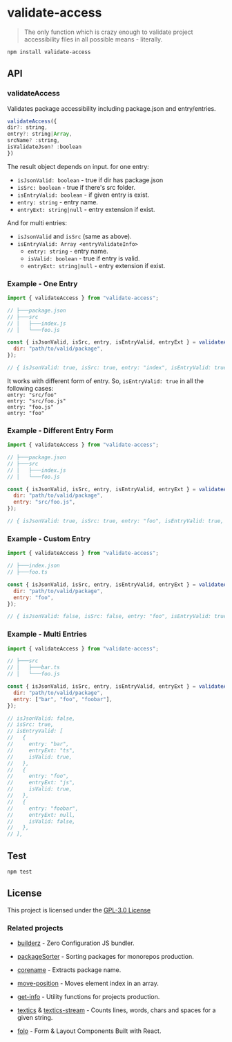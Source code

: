 # validate-access

> The only function which is crazy enough to validate project accessibility
> files in all possible means - literally.

```bash
npm install validate-access
```

## API

### validateAccess

Validates package accessibility including package.json and entry/entries.

```js
validateAccess({
dir?: string,
entry?: string|Array,
srcName? :string,
isValidateJson? :boolean
})
```

The result object depends on input. for one entry:

- `isJsonValid: boolean` - true if dir has package.json
- `isSrc: boolean` - true if there's src folder.
- `isEntryValid: boolean` - if given entry is exist.
- `entry: string` - entry name.
- `entryExt: string|null` - entry extension if exist.

And for multi entries:

- `isJsonValid` and `isSrc` (same as above).
- `isEntryValid: Array <entryValidateInfo>`
  - `entry: string` - entry name.
  - `isValid: boolean` - true if entry is valid.
  - `entryExt: string|null` - entry extension if exist.

### Example - One Entry

```js
import { validateAccess } from "validate-access";

// ├───package.json
// ├───src
// │   ├───index.js
// │   └───foo.js

const { isJsonValid, isSrc, entry, isEntryValid, entryExt } = validateAccess({
  dir: "path/to/valid/package",
});

// { isJsonValid: true, isSrc: true, entry: "index", isEntryValid: true, entryExt: "js" }
```

It works with different form of entry. So, `isEntryValid: true` in all the
following cases:  
`entry: "src/foo"`  
`entry: "src/foo.js"`  
`entry: "foo.js"`  
`entry: "foo"`

### Example - Different Entry Form

```js
import { validateAccess } from "validate-access";

// ├───package.json
// ├───src
// │   ├───index.js
// │   └───foo.js

const { isJsonValid, isSrc, entry, isEntryValid, entryExt } = validateAccess({
  dir: "path/to/valid/package",
  entry: "src/foo.js",
});

// { isJsonValid: true, isSrc: true, entry: "foo", isEntryValid: true, entryExt: "js" }
```

### Example - Custom Entry

```js
import { validateAccess } from "validate-access";

// ├───index.json
// ├───foo.ts

const { isJsonValid, isSrc, entry, isEntryValid, entryExt } = validateAccess({
  dir: "path/to/valid/package",
  entry: "foo",
});

// { isJsonValid: false, isSrc: false, entry: "foo", isEntryValid: true, entryExt: "ts" }
```

### Example - Multi Entries

```js
import { validateAccess } from "validate-access";

// ├───src
// │   ├───bar.ts
// │   └───foo.js

const { isJsonValid, isSrc, entry, isEntryValid, entryExt } = validateAccess({
  dir: "path/to/valid/package",
  entry: ["bar", "foo", "foobar"],
});

// isJsonValid: false,
// isSrc: true,
// isEntryValid: [
//   {
//     entry: "bar",
//     entryExt: "ts",
//     isValid: true,
//   },
//   {
//     entry: "foo",
//     entryExt: "js",
//     isValid: true,
//   },
//   {
//     entry: "foobar",
//     entryExt: null,
//     isValid: false,
//   },
// ],
```

## Test

```sh
npm test
```

## License

This project is licensed under the [GPL-3.0 License](https://github.com/jalal246/validate-access/blob/master/LICENSE)

### Related projects

- [builderz](https://github.com/jalal246/builderz) - Zero Configuration JS bundler.

- [packageSorter](https://github.com/jalal246/packageSorter) - Sorting packages
  for monorepos production.

- [corename](https://github.com/jalal246/corename) - Extracts package name.

- [move-position](https://github.com/jalal246/move-position) - Moves element
  index in an array.

- [get-info](https://github.com/jalal246/get-info) - Utility functions for projects production.

- [textics](https://github.com/jalal246/textics) &
  [textics-stream](https://github.com/jalal246/textics-stream) - Counts lines,
  words, chars and spaces for a given string.

- [folo](https://github.com/jalal246/folo) - Form & Layout Components Built with React.
